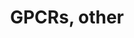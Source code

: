 ---
annotations:
- id: PW:0000125
  parent: signaling pathway
  type: Pathway Ontology
  value: G protein mediated signaling pathway
authors:
- Nsalomonis
- MaintBot
- BruceConklin
- Khanspers
- Andra
- Christine Chichester
- Eweitz
citedin:
- link: PMC8856713
  title: A Shared Transcriptional Identity for Forebrain and Dentate Gyrus Neural
    Stem Cells from Embryogenesis to Adulthood (2022)
description: This pathway was created using the GPCRDB (Horn et al., 1998), http://www.cmbi.kun.nl/7tm/.
  The groupings are based on the GPCR phylogenetic tree available from the GPCRDB
  and the training sets used by Karchin et al. (Bioinformatics, 2002, pg. 147-159).
  The labels indicate children and grandchildren of the various classes of GPCRs as
  described by these references.
last-edited: 2021-05-23
organisms:
- Mus musculus
redirect_from:
- /index.php/Pathway:WP41
- /instance/WP41
- /instance/WP41_rr117892
revision: r117892
schema-jsonld:
- '@context': https://schema.org/
  '@id': https://wikipathways.github.io/pathways/WP41.html
  '@type': Dataset
  creator:
    '@type': Organization
    name: WikiPathways
  description: This pathway was created using the GPCRDB (Horn et al., 1998), http://www.cmbi.kun.nl/7tm/.
    The groupings are based on the GPCR phylogenetic tree available from the GPCRDB
    and the training sets used by Karchin et al. (Bioinformatics, 2002, pg. 147-159).
    The labels indicate children and grandchildren of the various classes of GPCRs
    as described by these references.
  keywords:
  - 6530406P05Rik
  - Adora1
  - Adora3
  - Adrb1
  - Adrb2
  - Calcr
  - Casr
  - Ccr7
  - Cd97
  - Celsr1
  - Celsr2
  - Celsr3
  - Cnr1
  - Cysltr1
  - Dfy
  - Drd1a
  - Drd2
  - Drd5
  - Edg1
  - Edg5
  - Edg8
  - Ednra
  - Fzd1
  - Fzd2
  - Fzd5
  - Fzd7
  - Fzd9
  - Gabbr1
  - Ghsr
  - Gpr115
  - Gpr132
  - Gpr143
  - Gpr146
  - Gpr2
  - Gpr34
  - Gpr37l1
  - Gpr39
  - Gpr56
  - Gpr7
  - Gpr73
  - Gpr83
  - Gpr84
  - Gpr88
  - Gprc2a-rs1
  - Gprc2a-rs2
  - Gprc2a-rs3
  - Grca
  - Grm1
  - Htr1a
  - Htr1d
  - Htr1da
  - Htr1db
  - Irx6
  - Ltb4r2
  - Mc4r
  - Mrgprh
  - Mtnr1b
  - Olfr1
  - Olfr10
  - Olfr11
  - Olfr12
  - Olfr13
  - Olfr1353
  - Olfr1355
  - Olfr138
  - Olfr154
  - Olfr161
  - Olfr18
  - Olfr19
  - Olfr2
  - Olfr20
  - Olfr22-ps1
  - Olfr23
  - Olfr24
  - Olfr25
  - Olfr26
  - Olfr27
  - Olfr28
  - Olfr29-ps1
  - Olfr3
  - Olfr30
  - Olfr31
  - Olfr32
  - Olfr33
  - Olfr382
  - Olfr394
  - Olfr395
  - Olfr397
  - Olfr4
  - Olfr402
  - Olfr403
  - Olfr410
  - Olfr412
  - Olfr42
  - Olfr43
  - Olfr44
  - Olfr45
  - Olfr46
  - Olfr47
  - Olfr48
  - Olfr5
  - Olfr50
  - Olfr51
  - Olfr52
  - Olfr53
  - Olfr54
  - Olfr55
  - Olfr56
  - Olfr57
  - Olfr58
  - Olfr586
  - Olfr59
  - Olfr6
  - Olfr60
  - Olfr61
  - Olfr62
  - Olfr642
  - Olfr7
  - Olfr701
  - Olfr8
  - Olfr9
  - Opn1lw
  - Oprk1
  - Oprl1
  - Oprm1
  - Pthr2
  - Q61071
  - Q9EPV2
  - Q9EPY6
  - Q9EPY8
  - Q9ERW4
  - Q9ERX0
  - Q9ERX4
  - Q9ERX6
  - Q9ERY0
  - Q9ERY2
  - Q9ERY7
  - Q9ESF9
  - Q9ESG1_MOUSE
  - Q9JHH0
  - Q9JHK3
  - Q9JM17
  - Q9JM18
  - Q9JM19
  - Q9JM21
  - Q9JM22
  - Q9JM23
  - Q9JM24
  - Q9JM25
  - Q9JM26
  - Q9JM27
  - Q9JM28
  - Q9JM29
  - Q9JM30
  - Q9JM31
  - Q9JM33
  - Q9JM34
  - Q9JM36
  - Q9JM37
  - Q9JM39
  - Q9JM40
  - Q9JM41
  - Q9JM42
  - Q9WU87_MOUSE
  - Rrh
  - Smo
  - Sstr5
  - Tacr3
  - Tas1r1
  - Trhr2
  - V1RC9
  - V1ra1
  - V1ra2
  - V1ra3
  - V1ra4
  - V1ra5
  - V1ra6
  - V1ra7
  - V1ra8
  - V1ra9
  - V1rb1
  - V1rb2
  - V1rb3
  - V1rb4
  - V1rb6
  - V1rb7
  - V1rb8
  - V1rb9
  - V1rc1
  - V1rc2
  - V1rc3
  - V1rc4
  - V1rc5
  - V1rc6
  - V1rc7
  - V1rc8
  - V1rd1
  - V1rd14
  - V1rd2
  - V1rd3
  - V1rd4
  - V1rd6
  - V1rd7
  - V1rd9
  - V2r3
  - V2r5
  - V2r6
  - V2r7
  - Vipr1
  - Xcr1
  license: CC0
  name: GPCRs, other
seo: CreativeWork
title: GPCRs, other
wpid: WP41
---